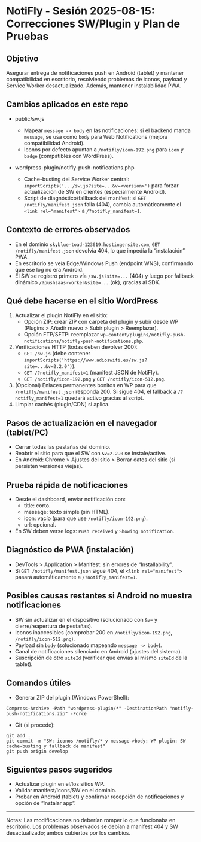 # NotiFly - Sesión 2025-08-15: Correcciones SW/Plugin y Plan de Pruebas

## Objetivo
Asegurar entrega de notificaciones push en Android (tablet) y mantener compatibilidad en escritorio, resolviendo problemas de iconos, payload y Service Worker desactualizado. Además, mantener instalabilidad PWA.

## Cambios aplicados en este repo

- public/sw.js
  - Mapear `message -> body` en las notificaciones: si el backend manda `message`, se usa como `body` para Web Notifications (mejora compatibilidad Android).
  - Iconos por defecto apuntan a `/notifly/icon-192.png` para `icon` y `badge` (compatibles con WordPress).

- wordpress-plugin/notifly-push-notifications.php
  - Cache-busting del Service Worker central: `importScripts('.../sw.js?site=...&v=<version>')` para forzar actualización de SW en clientes (especialmente Android).
  - Script de diagnóstico/fallback del manifest: si `GET /notifly/manifest.json` falla (404), cambia automáticamente el `<link rel="manifest">` a `/?notifly_manifest=1`.

## Contexto de errores observados
- En el dominio `skyblue-toad-123619.hostingersite.com`, `GET /notifly/manifest.json` devolvía 404, lo que impedía la “instalación” PWA.
- En escritorio se veía Edge/Windows Push (endpoint WNS), confirmando que ese log no era Android. 
- El SW se registró primero vía `/sw.js?site=...` (404) y luego por fallback dinámico `/?pushsaas-worker&site=...` (ok), gracias al SDK.

## Qué debe hacerse en el sitio WordPress
1) Actualizar el plugin NotiFly en el sitio:
   - Opción ZIP: crear ZIP con carpeta del plugin y subir desde WP (Plugins > Añadir nuevo > Subir plugin > Reemplazar).
   - Opción FTP/SFTP: reemplazar `wp-content/plugins/notifly-push-notifications/notifly-push-notifications.php`.
2) Verificaciones HTTP (todas deben devolver 200):
   - `GET /sw.js` (debe contener `importScripts('https://www.adioswifi.es/sw.js?site=...&v=2.2.0')`).
   - `GET /?notifly_manifest=1` (manifest JSON de NotiFly).
   - `GET /notifly/icon-192.png` y `GET /notifly/icon-512.png`.
3) (Opcional) Enlaces permanentes bonitos en WP para que `/notifly/manifest.json` responda 200. Si sigue 404, el fallback a `/?notifly_manifest=1` quedará activo gracias al script.
4) Limpiar cachés (plugin/CDN) si aplica.

## Pasos de actualización en el navegador (tablet/PC)
- Cerrar todas las pestañas del dominio.
- Reabrir el sitio para que el SW con `&v=2.2.0` se instale/active.
- En Android: Chrome > Ajustes del sitio > Borrar datos del sitio (si persisten versiones viejas).

## Prueba rápida de notificaciones
- Desde el dashboard, enviar notificación con:
  - title: corto.
  - message: texto simple (sin HTML).
  - icon: vacío (para que use `/notifly/icon-192.png`).
  - url: opcional.
- En SW deben verse logs: `Push received` y `Showing notification`.

## Diagnóstico de PWA (instalación)
- DevTools > Application > Manifest: sin errores de “Installability”.
- Si `GET /notifly/manifest.json` sigue 404, el `<link rel="manifest">` pasará automáticamente a `/?notifly_manifest=1`.

## Posibles causas restantes si Android no muestra notificaciones
- SW sin actualizar en el dispositivo (solucionado con `&v=` y cierre/reapertura de pestañas).
- Iconos inaccesibles (comprobar 200 en `/notifly/icon-192.png`, `/notifly/icon-512.png`).
- Payload sin `body` (solucionado mapeando `message -> body`).
- Canal de notificaciones silenciado en Android (ajustes del sistema).
- Suscripción de otro `siteId` (verificar que envías al mismo `siteId` de la tablet).

## Comandos útiles
- Generar ZIP del plugin (Windows PowerShell):
```
Compress-Archive -Path "wordpress-plugin/*" -DestinationPath "notifly-push-notifications.zip" -Force
```
- Git (si procede):
```
git add .
git commit -m "SW: iconos /notifly/* y message->body; WP plugin: SW cache-busting y fallback de manifest"
git push origin develop
```

## Siguientes pasos sugeridos
- Actualizar plugin en el/los sitios WP.
- Validar manifest/icons/SW en el dominio.
- Probar en Android (tablet) y confirmar recepción de notificaciones y opción de “Instalar app”.

---
Notas: Las modificaciones no deberían romper lo que funcionaba en escritorio. Los problemas observados se debían a manifest 404 y SW desactualizado; ambos cubiertos por los cambios.
